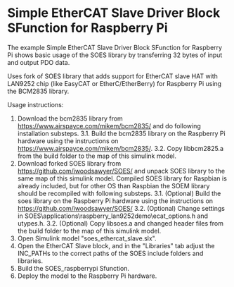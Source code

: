 # Simple EtherCAT Slave Driver Block SFunction for Raspberry Pi
The example Simple EtherCAT Slave Driver Block SFunction for Raspberry Pi shows basic usage of the SOES library by transferring 32 bytes of input and output PDO data.

Uses fork of SOES library that adds support for EtherCAT slave HAT with LAN9252 chip (like EasyCAT or EtherC/EtherBerry) for Raspberry Pi using the BCM2835 library.

Usage instructions:
1. Download the bcm2835 library from https://www.airspayce.com/mikem/bcm2835/ and do following installation substeps.
   3.1. Build the bcm2835 library on the Raspberry Pi hardware using the instructions on https://www.airspayce.com/mikem/bcm2835/.
   3.2. Copy libbcm2825.a from the build folder to the map of this simulink model.
1. Download forked SOES library from  https://github.com/iwoodsawyer/SOES/ and unpack SOES library to the same map of this simulink model. Compiled SOES library for Raspbian is already included, but for other OS than Raspbian the SOEM library should be recompiled with following substeps.
   3.1. (Optional) Build the soes library on the Raspberry Pi hardware using the instructions on https://github.com/iwoodsawyer/SOES/
   3.2. (Optional) Change settings in SOES\applications\raspberry_lan9252demo\ecat_options.h and utypes.h.
   3.2. (Optional) Copy libsoes.a and changed header files from the build folder to the map of this simulink model.
4. Open Simulink model "soes_ethercat_slave.slx".
4. Open the EtherCAT Slave block, and in the "Libraries" tab adjust the INC_PATHs to the correct paths of the SOES include folders and libraries.
5. Build the SOES_raspberrypi Sfunction.
6. Deploy the model to the Raspberry Pi hardware.